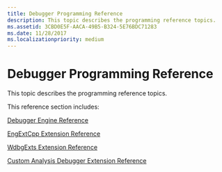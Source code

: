 ```yaml
---
title: Debugger Programming Reference
description: This topic describes the programming reference topics.
ms.assetid: 3CBD0E5F-AACA-49B5-B324-5E76BDC71283
ms.date: 11/28/2017
ms.localizationpriority: medium
---
```


# Debugger Programming Reference


This topic describes the programming reference topics.

This reference section includes:

[Debugger Engine Reference](https://docs.microsoft.com/windows-hardware/drivers/debugger/debugger-engine-reference)

[EngExtCpp Extension Reference](https://docs.microsoft.com/windows-hardware/drivers/ddi/content/engextcpp/index)

[WdbgExts Extension Reference](https://docs.microsoft.com/windows-hardware/drivers/ddi/content/wdbgexts/)

[Custom Analysis Debugger Extension Reference](https://docs.microsoft.com/previous-versions/windows/hardware/previsioning-framework/mt809565(v=vs.85))

 





